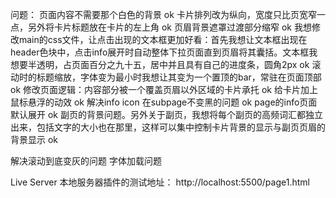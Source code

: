 问题：
页面内容不需要那个白色的背景 ok
卡片排列改为纵向，宽度只比页宽窄一点，另外将卡片标题放在卡片的左上角 ok
页眉背景遮罩过渡部分缩窄 ok
我想修改main的css文件，让点击出现的文本框更加好看：首先我想让文本框出现在header色块中，点击info展开时自动整体下拉页面直到页眉将其囊括。文本框我想要半透明，占页面百分之九十五，居中并且具有自己的进度条，圆角2px ok
滚动时的标题缩放，字体变为最小时我想让其变为一个置顶的bar，常驻在页面顶部 ok
修改页面逻辑：内容部分被一个覆盖页眉以外区域的卡片承托 ok
给卡片加上鼠标悬浮的动效 ok
解决info icon 在subpage不变黑的问题 ok
page的info页面默认展开 ok
副页的背景问题。另外关于副页，我想将每个副页的高频词汇都独立出来，包括文字的大小也在那里，这样可以集中控制卡片背景的显示与副页页眉的背景显示 ok

解决滚动到底变灰的问题
字体加载问题

Live Server 本地服务器插件的测试地址：
http://localhost:5500/page1.html